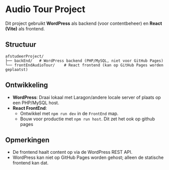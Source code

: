 # Audio Tour Project

Dit project gebruikt **WordPress** als backend (voor contentbeheer) en **React (Vite)** als frontend.

## Structuur

```
afstudeerProject/
├── backEnd/   # WordPress backend (PHP/MySQL, niet voor GitHub Pages)
└── frontEndAudioTour/    # React frontend (kan op GitHub Pages worden geplaatst)
```

## Ontwikkeling

- **WordPress**: Draai lokaal met Laragon/andere locale server of plaats op een PHP/MySQL host.
- **React FrontEnd**:
  - Ontwikkel met `npm run dev` in de `FrontEnd` map.
  - Bouw voor productie met `npm run host`. Dit zet het ook op github pages

## Opmerkingen

- De frontend haalt content op via de WordPress REST API.
- WordPress kan niet op GitHub Pages worden gehost; alleen de statische frontend kan dat.
